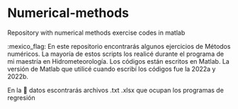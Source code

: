 # Numerical-methods

Repository with numerical methods exercise codes in matlab

:mexico_flag: En este repositorio encontrarás algunos ejercicios de Métodos numéricos.
La mayoría de estos scripts los realicé durante el programa de mi maestría en Hidrometeorología.
Los códigos están escritos en Matlab.
La versión de Matlab que utilicé cuando escribí los códigos fue la 2022a y 2022b.

En la :file_folder: datos escontrarás archivos .txt .xlsx que ocupan los programas de regresión
